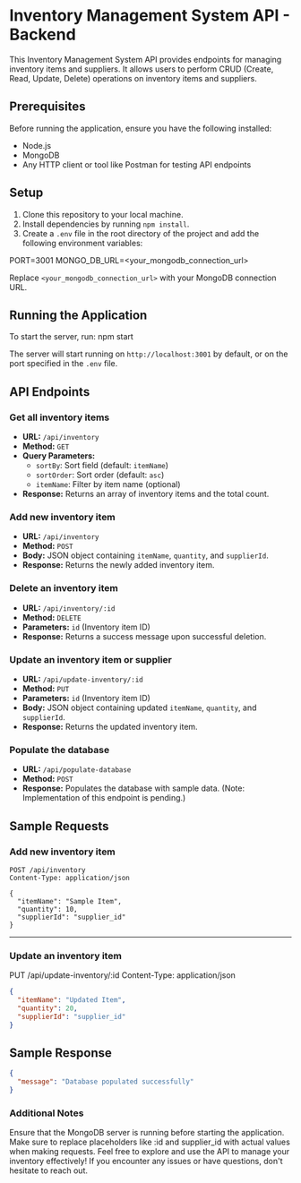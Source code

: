 # Inventory Management System API - Backend

This Inventory Management System API provides endpoints for managing inventory items and suppliers. It allows users to perform CRUD (Create, Read, Update, Delete) operations on inventory items and suppliers.

## Prerequisites

Before running the application, ensure you have the following installed:

- Node.js
- MongoDB
- Any HTTP client or tool like Postman for testing API endpoints

## Setup

1. Clone this repository to your local machine.
2. Install dependencies by running `npm install`.
3. Create a `.env` file in the root directory of the project and add the following environment variables:

PORT=3001
MONGO_DB_URL=<your_mongodb_connection_url>


Replace `<your_mongodb_connection_url>` with your MongoDB connection URL.

## Running the Application

To start the server, run:
npm start

The server will start running on `http://localhost:3001` by default, or on the port specified in the `.env` file.

## API Endpoints

### Get all inventory items

- **URL:** `/api/inventory`
- **Method:** `GET`
- **Query Parameters:**
  - `sortBy`: Sort field (default: `itemName`)
  - `sortOrder`: Sort order (default: `asc`)
  - `itemName`: Filter by item name (optional)
- **Response:** Returns an array of inventory items and the total count.

### Add new inventory item

- **URL:** `/api/inventory`
- **Method:** `POST`
- **Body:** JSON object containing `itemName`, `quantity`, and `supplierId`.
- **Response:** Returns the newly added inventory item.

### Delete an inventory item

- **URL:** `/api/inventory/:id`
- **Method:** `DELETE`
- **Parameters:** `id` (Inventory item ID)
- **Response:** Returns a success message upon successful deletion.

### Update an inventory item or supplier

- **URL:** `/api/update-inventory/:id`
- **Method:** `PUT`
- **Parameters:** `id` (Inventory item ID)
- **Body:** JSON object containing updated `itemName`, `quantity`, and `supplierId`.
- **Response:** Returns the updated inventory item.

### Populate the database

- **URL:** `/api/populate-database`
- **Method:** `POST`
- **Response:** Populates the database with sample data. (Note: Implementation of this endpoint is pending.)

## Sample Requests

### Add new inventory item

```http
POST /api/inventory
Content-Type: application/json

{
  "itemName": "Sample Item",
  "quantity": 10,
  "supplierId": "supplier_id"
}
```
_______________________________

### Update an inventory item

PUT /api/update-inventory/:id
Content-Type: application/json

```json
{
  "itemName": "Updated Item",
  "quantity": 20,
  "supplierId": "supplier_id"
}
```

## Sample Response

```json
{
  "message": "Database populated successfully"
}
```
### Additional Notes
Ensure that the MongoDB server is running before starting the application.
Make sure to replace placeholders like :id and supplier_id with actual values when making requests.
Feel free to explore and use the API to manage your inventory effectively! If you encounter any issues or have questions, don't hesitate to reach out.
